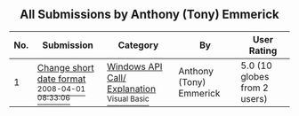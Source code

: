 ﻿<div align="center">

## All Submissions by Anthony \(Tony\) Emmerick

</div>

No.  | Submission | Category | By   | User Rating
---- | ---------- | -------- | ---- | -----------
1 | [Change short date format<br /><sup>2008-04-01 08:33:06</sup>](https://github.com/Planet-Source-Code/anthony-tony-emmerick-change-short-date-format__1-70357) | [Windows API Call/ Explanation<br /><sup>Visual Basic</sup>](../ByCategory/windows-api-call-explanation__1-39.md) | Anthony \(Tony\) Emmerick | 5.0 (10 globes from 2 users)
